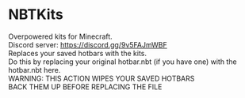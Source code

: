 # NBTKits
Overpowered kits for Minecraft.  
Discord server: https://discord.gg/9v5FAJmWBF  
Replaces your saved hotbars with the kits.  
Do this by replacing your original hotbar.nbt (if you have one) with the hotbar.nbt here.  
WARNING: THIS ACTION WIPES YOUR SAVED HOTBARS  
BACK THEM UP BEFORE REPLACING THE FILE  
